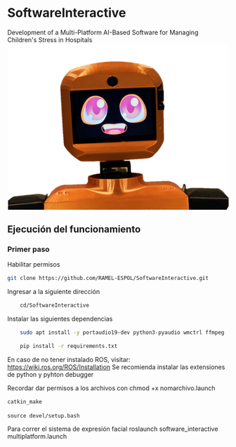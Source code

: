 # SoftwareInteractive
Development of a Multi-Platform AI-Based Software for Managing Children's Stress in Hospitals
![Imagen de Yaren](https://github.com/RAMEL-ESPOL/YAREN/blob/main/YarenPerfil.png)

## Ejecución del funcionamiento
### Primer paso
Habilitar permisos 
```bash
git clone https://github.com/RAMEL-ESPOL/SoftwareInteractive.git
```

Ingresar a la siguiente dirección
```bash
    cd/SoftwareInteractive
```

Instalar las siguientes dependencias
```bash
    sudo apt install -y portaudio19-dev python3-pyaudio wmctrl ffmpeg
```

```bash
    pip install -r requirements.txt
```

En caso de no tener instalado ROS, visitar: https://wiki.ros.org/ROS/Installation
Se recomienda instalar las extensiones de python y pyhton debugger

Recordar dar permisos a los archivos con chmod +x nomarchivo.launch

    catkin_make

    source devel/setup.bash

Para correr el sistema de expresión facial 
    roslaunch software_interactive multiplatform.launch








